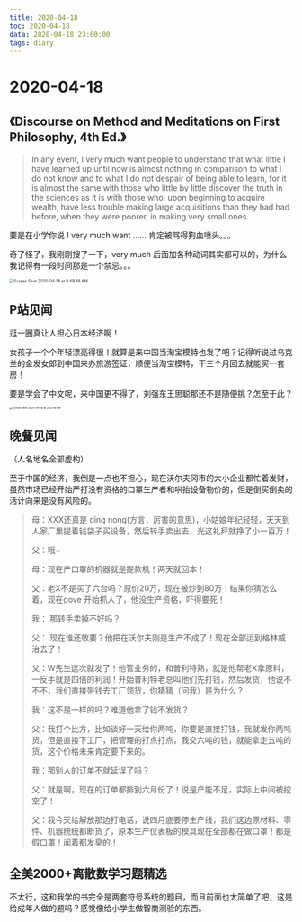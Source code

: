 ```yaml
---
title: 2020-04-18
toc: 2020-04-18
data: 2020-04-18 23:00:00
tags: diary
---
```



# 2020-04-18

## 《Discourse on Method and Meditations on First Philosophy, 4th Ed.》

> In any event, I very much want people to understand that what little I have learned up until now is almost nothing in comparison to what I do not know and to what I do not despair of being able to learn, for it is almost the same with those who little by little discover the truth in the sciences as it is with those who, upon beginning to acquire wealth,  have less trouble making large acquisitions than they had had before, when they were poorer, in making very small ones.
>
> 

要是在小学你说 I very much want …… 肯定被骂得狗血喷头。。。

奇了怪了，我刚刚搜了一下，very much 后面加各种动词其实都可以的，为什么我记得有一段时间那是一个禁忌。。。

<img src="https://tva1.sinaimg.cn/large/007S8ZIlly1gdxojp8kayj30wp0u0k2c.jpg" alt="Screen Shot 2020-04-18 at 9.49.48 AM" style="zoom: 50%;" />

## P站见闻

逛一圈真让人担心日本经济啊！

女孩子一个个年轻漂亮得很！就算是来中国当淘宝模特也发了吧？记得听说过乌克兰的金发女郎到中国来办旅游签证，顺便当淘宝模特，干三个月回去就能买一套房！

要是学会了中文呢，来中国更不得了，刘强东王思聪那还不是随便挑？怎至于此？



<img src="https://tva1.sinaimg.cn/large/007S8ZIlgy1gdxz283ksxj30h80hiwh4.jpg" alt="Screen Shot 2020-04-18 at 3.52.48 PM" style="zoom:33%;" />

## 晚餐见闻

（人名地名全部虚构）

至于中国的经济，我倒是一点也不担心，现在沃尔夫冈市的大小企业都忙着发财，虽然市场已经开始严打没有资格的口罩生产者和哄抬设备物价的，但是倒买倒卖的活计向来是没有风险的。

> 母：XXX还真是 ding nong(方言，厉害的意思)，小姑娘年纪轻轻，天天到人家厂里提着钱袋子买设备，然后转手卖出去，光这礼拜就挣了小一百万！
>
> 父：哦~
>
> 母：现在产口罩的机器就是提款机！两天就回本！
>
> 父：老X不是买了六台吗？原价20万，现在被炒到80万！结果你猜怎么着，现在gove 开始抓人了，他没生产资格，吓得要死！
>
> 我： 那转手卖掉不好吗？
>
> 父： 现在谁还敢要？他把在沃尔夫刚是生产不成了！现在全部运到格林威治去了！
>
> 父：W先生这次就发了！他管业务的，和普利特熟，就是他帮老X拿原料，一反手就是四倍的利润！开始普利特老总叫他们先打钱，然后发货，他说不不不，我们直接带钱去工厂领货，你猜猜（问我）是为什么？
>
> 我：这不是一样的吗？难道他拿了钱不发货？
>
> 父：我打个比方，比如谈好一天给你两吨，你要是直接打钱，我就发你两吨货，但是直接下工厂，把管理的打点打点，我交六吨的钱，就能拿走五吨的货，这个价格未来肯定要下来的。
>
> 我：那别人的订单不就延误了吗？
>
> 父：就是啊，现在的订单都排到六月份了！说是产能不足，实际上中间被挖空了！
>
> 父：我今天给解放那边打电话，说四月底要停生产线，我们这边原材料、零件、机器统统都断货了，原本生产仪表板的模具现在全部都在做口罩！都是假口罩！闻着都发臭的！



## 全美2000+离散数学习题精选

不太行，这和我学的书完全是两套符号系统的题目，而且前面也太简单了吧，这是给成年人做的题吗？感觉像给小学生做智商测验的东西。





